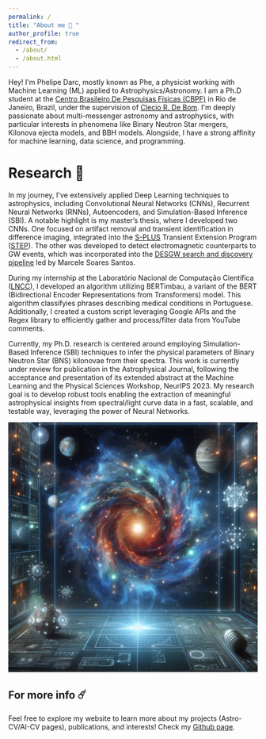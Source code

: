 ```yaml
---
permalink: /
title: "About me 🌠 "
author_profile: true
redirect_from: 
  - /about/
  - /about.html
---
```


Hey! I'm Phelipe Darc, mostly known as Phe, a physicist working with Machine Learning (ML) applied to Astrophysics/Astronomy. I am a Ph.D student at the [Centro Brasileiro De Pesquisas Físicas (CBPF)](https://www.gov.br/cbpf/pt-br/o-cbpf/biografia) in Rio de Janeiro, Brazil, under the supervision of [Clecio R. De Bom](https://www.researchgate.net/profile/Clecio-Bom). I'm deeply passionate about multi-messenger astronomy and astrophysics, with particular interests in phenomena like Binary Neutron Star mergers, Kilonova ejecta models, and BBH models. Alongside, I have a strong affinity for machine learning, data science, and programming.


Research 🌌
======

In my journey, I've extensively applied Deep Learning techniques to astrophysics, including Convolutional Neural Networks (CNNs), Recurrent Neural Networks (RNNs), Autoencoders, and Simulation-Based Inference (SBI).
A notable highlight is my master’s thesis, where I developed two CNNs. One focused on artifact removal and transient identification in difference imaging, integrated into the [S-PLUS](https://www.splus.iag.usp.br/) Transient Extension Program ([STEP](https://arxiv.org/abs/2312.15057)). The other was developed to detect electromagnetic counterparts to GW events, which was incorporated into the [DESGW search and discovery pipeline](https://www.sciencedirect.com/science/article/pii/S2213133720300792) led by Marcele Soares Santos. 

During my internship at the Laboratório Nacional de Computação Científica ([LNCC](https://www.gov.br/lncc/pt-br/acesso-a-informacao/institucional/o-lncc-1)), I developed an algorithm utilizing BERTimbau, a variant of the BERT (Bidirectional Encoder Representations from Transformers) model. This algorithm classifyies phrases describing medical conditions in Portuguese. Additionally, I created a custom script leveraging Google APIs and the Regex library to efficiently gather and process/filter data from YouTube comments.

Currently, my Ph.D. research is centered around employing Simulation-Based Inference (SBI) techniques to infer the physical parameters of Binary Neutron Star (BNS) kilonovae from their spectra. This work is currently under review for publication in the Astrophysical Journal, following the acceptance and presentation of its extended abstract at the Machine Learning and the Physical Sciences Workshop, NeurIPS 2023. My research goal is to develop robust tools enabling the extraction of meaningful astrophysical insights from spectral/light curve data in a fast, scalable, and testable way, leveraging the power of Neural Networks.


![Random image genereted by AI](/images/sala.jpg)

For more info ☄️
-----
Feel free to explore my website to learn more about my projects (Astro-CV/AI-CV pages), publications, and interests! 
Check my [Github page](https://github.com/phelipedarc).
